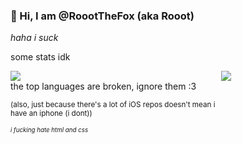 ### 🌸 Hi, I am @RoootTheFox (aka Rooot)

*haha i suck*

some stats idk
<div style="width: 70%;">
<img src="https://github-readme-stats.vercel.app/api?username=RoootTheFox&show_icons=true&include_all_commits=true&count_private=true&bg_color=00000000&hide_border=true"/>
<img align="right" src="https://github-readme-stats.vercel.app/api/top-langs/?username=RoootTheFox&cache_seconds=7777&layout=compact&bg_color=00000000&hide_border=true&card_width=240"/>
<div>
the top languages are broken, ignore them :3


<sub>(also, just because there's a lot of iOS repos doesn't mean i have an iphone (i dont))</sub>

<sub><sub>*i fucking hate html and css*</sub></sub>
<!-- why does this tag not work
<bottom>uwu</bottom>
( what kind of crack did i take when committing this)-->
